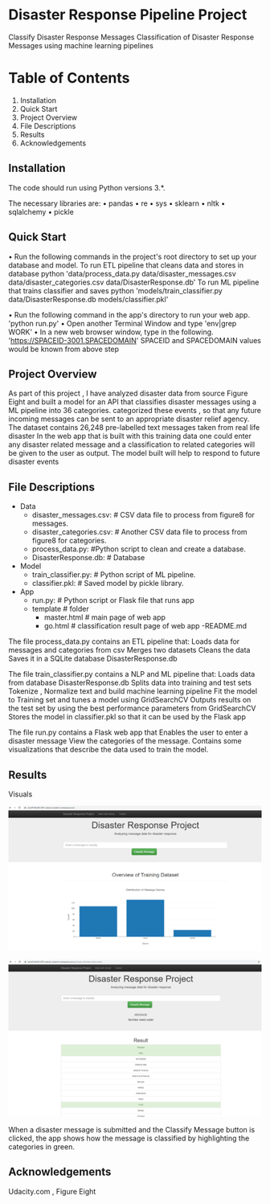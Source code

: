 # Disaster Response Pipeline Project

Classify Disaster Response Messages Classification of Disaster Response Messages using machine learning pipelines

# Table of Contents
  1. Installation
  2. Quick Start
  3. Project Overview
  4. File Descriptions
  5. Results
  6. Acknowledgements

## Installation

The code should run using Python versions 3.*. 

The necessary libraries are: 
  • pandas 
  • re 
  • sys 
  • sklearn 
  • nltk 
  • sqlalchemy 
  • pickle

## Quick Start

• Run the following commands in the project's root directory to set up your database and model.
  To run ETL pipeline that cleans data and stores in database python 
  'data/process_data.py data/disaster_messages.csv data/disaster_categories.csv data/DisasterResponse.db'
  To run ML pipeline that trains classifier and saves python 
  'models/train_classifier.py data/DisasterResponse.db models/classifier.pkl'
  
• Run the following command in the app's directory to run your web app. 
  'python run.py'
• Open another Terminal Window and type 
  'env|grep WORK'
• In a new web browser window, type in the following.
  'https://SPACEID-3001.SPACEDOMAIN' SPACEID and SPACEDOMAIN values would be known from above step 

## Project Overview

As part of this project , I have analyzed disaster data from source Figure Eight and built a model for an API that classifies disaster messages using a ML pipeline into 36 categories. categorized these events , so that any future incoming messages can be sent to an appropriate disaster relief agency. The dataset contains 26,248 pre-labelled text messages taken from real life disaster In the web app that is built with this training data one could enter any disaster related message and a classification to related categories will be given to the user as output. The model built will help to respond to future disaster events 
        
## File Descriptions

- Data
  - disaster_messages.csv: # CSV data file to process from figure8 for messages.
  - disaster_categories.csv: # Another CSV data file to process from figure8 for categories.
  - process_data.py: #Python script to clean and create a database.
  - DisasterResponse.db: # Database
- Model
  - train_classifier.py: # Python script of ML pipeline.
  - classifier.pkl: # Saved model by pickle library.
- App
  - run.py: # Python script or Flask file that runs app
  - template # folder
    - master.html # main page of web app
    - go.html # classification result page of web app
 -README.md

The file process_data.py contains an ETL pipeline that: 
  Loads data for messages and categories from csv
  Merges two datasets 
  Cleans the data 
  Saves it in a SQLite database DisasterResponse.db

The file train_classifier.py contains a NLP and ML pipeline that: 
  Loads data from database DisasterResponse.db 
  Splits data into training and test sets 
  Tokenize , Normalize text and build machine learning pipeline 
  Fit the model to Training set and tunes a model using GridSearchCV 
  Outputs results on the test set by using the best performance parameters from GridSearchCV 
  Stores the model in classifier.pkl so that it can be used by the Flask app

The file run.py contains a Flask web app that 
  Enables the user to enter a disaster message
  View the categories of the message. 
  Contains some visualizations that describe the data used to train the model.

## Results

Visuals

![Overview](https://github.com/pmbiradar/Disaster-Response-ML-Pipleline/blob/main/Overview%20of%20Training%20Set.PNG)

![Message Classification](https://github.com/pmbiradar/Disaster-Response-ML-Pipleline/blob/main/Message%20Classification.PNG)

When a disaster message is submitted and the Classify Message button is clicked, the app shows how the message is classified by highlighting the categories in green.

## Acknowledgements 

Udacity.com , Figure Eight
